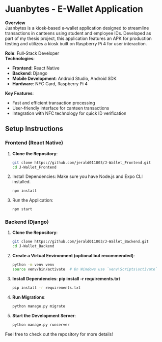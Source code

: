 # Juanbytes - E-Wallet Application

**Overview**  
Juanbytes is a kiosk-based e-wallet application designed to streamline transactions in canteens using student and employee IDs. Developed as part of my thesis project, this application features an APK for production testing and utilizes a kiosk built on Raspberry Pi 4 for user interaction.

**Role**: Full-Stack Developer  
**Technologies**:  
- **Frontend**: React Native  
- **Backend**: Django  
- **Mobile Development**: Android Studio, Android SDK  
- **Hardware**: NFC Card, Raspberry Pi 4  

**Key Features**:  
- Fast and efficient transaction processing  
- User-friendly interface for canteen transactions  
- Integration with NFC technology for quick ID verification  

## Setup Instructions

### Frontend (React Native)
1. **Clone the Repository**:
   ```bash
   git clone https://github.com/jerald011003/J-Wallet_Frontend.git
   cd J-Wallet_Frontend
2. Install Dependencies: Make sure you have Node.js and Expo CLI installed.
   ```bash
   npm install
3. Run the Application:
   ```bash
   npm start

### Backend (Django)
1. **Clone the Repository**:
   ```bash
   git clone https://github.com/jerald011003/J-Wallet_Backend.git
   cd J-Wallet_Backend
2. **Create a Virtual Environment (optional but recommended)**:
   ```bash
   python -m venv venv
   source venv/bin/activate  # On Windows use `venv\Scripts\activate`
3. **Install Dependencies**:
   **pip install -r requirements.txt**
   ```bash
   pip install -r requirements.txt
4. **Run Migrations**:
   ```bash
   python manage.py migrate
5. **Start the Development Server**:
   ```bash
   python manage.py runserver

Feel free to check out the repository for more details!
